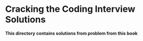 # Cracking the Coding Interview Solutions

**This directory contains solutions from problem from this book**
